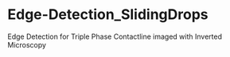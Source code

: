 # Edge-Detection_SlidingDrops
Edge Detection for Triple Phase Contactline imaged with Inverted Microscopy

